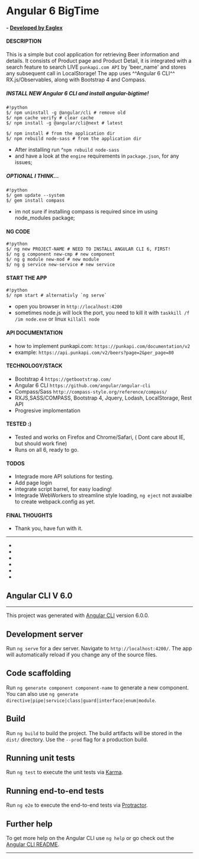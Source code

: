 # Angular 6 BigTime
#### - [ Developed by Eaglex ](http://eaglex.net)

#### DESCRIPTION
This is a simple but cool application for retrieving Beer information and details. It consists of Product page and Product Detail, it is integrated with a search feature to search LIVE `punkapi.com API` by 'beer_name' and stores any subsequent call in LocalStorage! The app uses ^^Angular 6 CLI^^ RX.js/Observables, along with Bootstrap 4 and Compass.


##### INSTALL NEW Angular 6 CLI and install angular-bigtime!

```
#!python
$/ npm uninstall -g @angular/cli # remove old
$/ npm cache verify # clear cache 
$/ npm install -g @angular/cli@next # latest 

$/ npm install # from the application dir
$/ npm rebuild node-sass # from the application dir
```
* After installing run ^`npm rebuild node-sass`
* and have a look at the `engine` requirements in `package.json`, for any issues;

 
##### OPTIONAL I THINK...
```
#!python
$/ gem update --system
$/ gem install compass
```
* im not sure if installing compass is required since im using node_modules package;


#### NG CODE
```
#!python
$/ ng new PROJECT-NAME # NEED TO INSTALL ANGULAR CLI 6, FIRST!
$/ ng g component new-cmp # new component
$/ ng g module new-mod # new module
$/ ng g service new-service # new service
```


#### START THE APP
```
#!python
$/ npm start # alternativly `ng serve`
```


* open you browser in `http://localhost:4200` 
* sometimes node.js will lock the port, you need to kill it with `taskkill /f /im node.exe` or linux `killall node`


#### API DOCUMENTATION
*  how to implement punkapi.com: `https://punkapi.com/documentation/v2`
*  example: `https://api.punkapi.com/v2/beers?page=2&per_page=80`


#### TECHNOLOGY/STACK
* Bootstrap 4 `https://getbootstrap.com/`
* Angular 6 CLI `https://github.com/angular/angular-cli`
* Compass/Sass `http://compass-style.org/reference/compass/`
* RXJS,SASS/COMPASS, Bootstrap 4, Jquery, Lodash, LocalStorage, Rest API
* Progresive implomentation


#### TESTED :)
* Tested and works on Firefox and Chrome/Safari, ( Dont care about IE, but should work fine)
* Runs on all 6, ready to go.

#### TODOS
* Integrade more API solutions for testing.
* Add page login
* integrate script barrel, for easy loading!
* Integrade WebWorkers to streamline style loading, `ng eject` not avaialbe to create webpack.config as yet.


#### FINAL THOUGHTS
* Thank you, have fun with it.





**********************
*
*
*
*
*
*
## Angular CLI V 6.0

********************************
This project was generated with [Angular CLI](https://github.com/angular/angular-cli) version 6.0.0.

## Development server

Run `ng serve` for a dev server. Navigate to `http://localhost:4200/`. The app will automatically reload if you change any of the source files.

## Code scaffolding

Run `ng generate component component-name` to generate a new component. You can also use `ng generate directive|pipe|service|class|guard|interface|enum|module`.

## Build

Run `ng build` to build the project. The build artifacts will be stored in the `dist/` directory. Use the `--prod` flag for a production build.

## Running unit tests

Run `ng test` to execute the unit tests via [Karma](https://karma-runner.github.io).

## Running end-to-end tests

Run `ng e2e` to execute the end-to-end tests via [Protractor](http://www.protractortest.org/).

## Further help

To get more help on the Angular CLI use `ng help` or go check out the [Angular CLI README](https://github.com/angular/angular-cli/blob/master/README.md).

********************************
